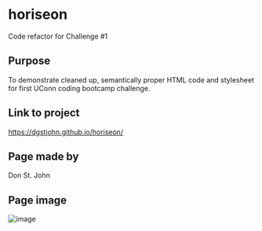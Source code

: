# horiseon
Code refactor for Challenge #1

## Purpose
To demonstrate cleaned up, semantically proper HTML code and stylesheet for first UConn coding bootcamp challenge.

## Link to project
https://dgstjohn.github.io/horiseon/

## Page made by
Don St. John

## Page image
![image](https://user-images.githubusercontent.com/83672340/120084845-9068ff80-c0a1-11eb-8f20-077a637ac532.png)

